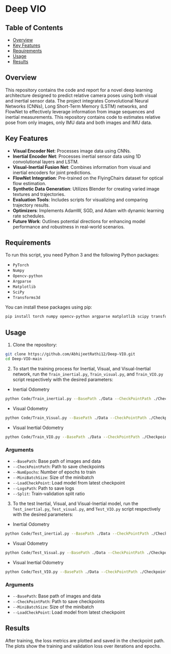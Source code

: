 # Deep VIO

## Table of Contents

- [Overview](#overview)
- [Key Features](#key-features)
- [Requirements](#requirements)
- [Usage](#usage)
- [Results](#results)


## Overview
 
This repository contains the code and report for a novel deep learning architecture designed to predict relative camera poses using both visual and inertial sensor data. The project integrates Convolutional Neural Networks (CNNs), Long Short-Term Memory (LSTM) networks, and FlowNet to effectively leverage information from image sequences and inertial measurements. This repository contains code to estimates relative pose from only images, only IMU data and both images and IMU data.

## Key Features

- **Visual Encoder Net**: Processes image data using CNNs.
- **Inertial Encoder Net**: Processes inertial sensor data using 1D convolutional layers and LSTM.
- **Visual-Inertial Fusion Net**: Combines information from visual and inertial encoders for joint predictions.
- **FlowNet Integration**: Pre-trained on the FlyingChairs dataset for optical flow estimation.
- **Synthetic Data Generation**: Utilizes Blender for creating varied image textures and trajectories.
- **Evaluation Tools**: Includes scripts for visualizing and comparing trajectory results.
- **Optimizers**: Implements AdamW, SGD, and Adam with dynamic learning rate schedules.
- **Future Work**: Outlines potential directions for enhancing model performance and robustness in real-world scenarios.

## Requirements

To run this script, you need Python 3 and the following Python packages:
- `PyTorch`
- `Numpy`
- `Opencv-python`
- `Argparse`
- `Matplotlib`
- `SciPy`
- `Transforms3d`

You can install these packages using pip:

```bash
pip install torch numpy opencv-python argparse matplotlib scipy transforms3d
```

## Usage
1. Clone the repository:

```bash
git clone https://github.com/AbhijeetRathi12/Deep-VIO.git
cd Deep-VIO-main
```

2. To start the training process for Inertial, Visual, and Visual-Inertial network, run the `Train_inertial.py`, `Train_visual.py`, and `Train_VIO.py` script respectively with the desired parameters:

- Inertial Odometry 
```bash
python Code/Train_inertial.py --BasePath ./Data --CheckPointPath ./Checkpoints_Inertial --NumEpochs 300 --MiniBatchSize 15 --LoadCheckPoint 0 --LogsPath ./Logs_Inertial --Split 0.8
```

- Visual Odometry
```bash
python Code/Train_Visual.py --BasePath ./Data --CheckPointPath ./Checkpoints_Visual --NumEpochs 300 --MiniBatchSize 15 --LoadCheckPoint 0 --LogsPath ./Logs_Visual --Split 0.8
```

- Visual Inertial Odometry
```bash 
python Code/Train_VIO.py --BasePath ./Data --CheckPointPath ./Checkpoints_Visual_Inertial --NumEpochs 300 --MiniBatchSize 15 --LoadCheckPoint 0 --LogsPath ./Logs_Visual_Inertial --Split 0.8
```
### Arguments  

- `--BasePath`: Base path of images and data  
- `--CheckPointPath`: Path to save checkpoints  
- `--NumEpochs`: Number of epochs to train  
- `--MiniBatchSize`: Size of the minibatch  
- `--LoadCheckPoint`: Load model from latest checkpoint  
- `--LogsPath`: Path to save logs  
- `--Split`: Train-validation split ratio  

3. To the test Inertial, Visual, and Visual-Inertial model, run the `Test_inertial.py`, `Test_visual.py`, and `Test_VIO.py` script respectively with the desired parameters:

- Inertial Odometry 
```bash
python Code/Test_inertial.py --BasePath ./Data --CheckPointPath ./Checkpoints_Inertial --MiniBatchSize 15 --LoadCheckPoint 0
```

- Visual Odometry
```bash
python Code/Test_Visual.py --BasePath ./Data --CheckPointPath ./Checkpoints_Visual --MiniBatchSize 15 --LoadCheckPoint 0
```

- Visual Inertial Odometry
```bash 
python Code/Test_VIO.py --BasePath ./Data --CheckPointPath ./Checkpoints_Visual_Inertial --MiniBatchSize 15 --LoadCheckPoint 0
```
### Arguments  

- `--BasePath`: Base path of images and data  
- `--CheckPointPath`: Path to save checkpoints  
- `--MiniBatchSize`: Size of the minibatch  
- `--LoadCheckPoint`: Load model from latest checkpoint  


## Results
After training, the loss metrics are plotted and saved in the checkpoint path. The plots show the training and validation loss over iterations and epochs.


